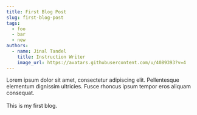 ```yaml
---
title: First Blog Post
slug: first-blog-post
tags:
  - foo
  - bar
  - new
authors:
  - name: Jinal Tandel
    title: Instruction Writer
    image_url: https://avatars.githubusercontent.com/u/4089393?v=4
---
```


Lorem ipsum dolor sit amet, consectetur adipiscing elit. Pellentesque elementum dignissim ultricies. Fusce rhoncus ipsum tempor eros aliquam consequat.\
\
This is my first blog.

